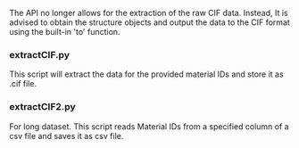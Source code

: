 The API no longer allows for the extraction of the raw CIF data. Instead, It is advised to obtain the structure objects and output the data to the CIF format using the built-in 'to' function.

### extractCIF.py
This script will extract the data for the provided material IDs and store it as .cif file.

### extractCIF2.py
For long dataset.
This script reads Material IDs from a specified column of a csv file and saves it as csv file.
